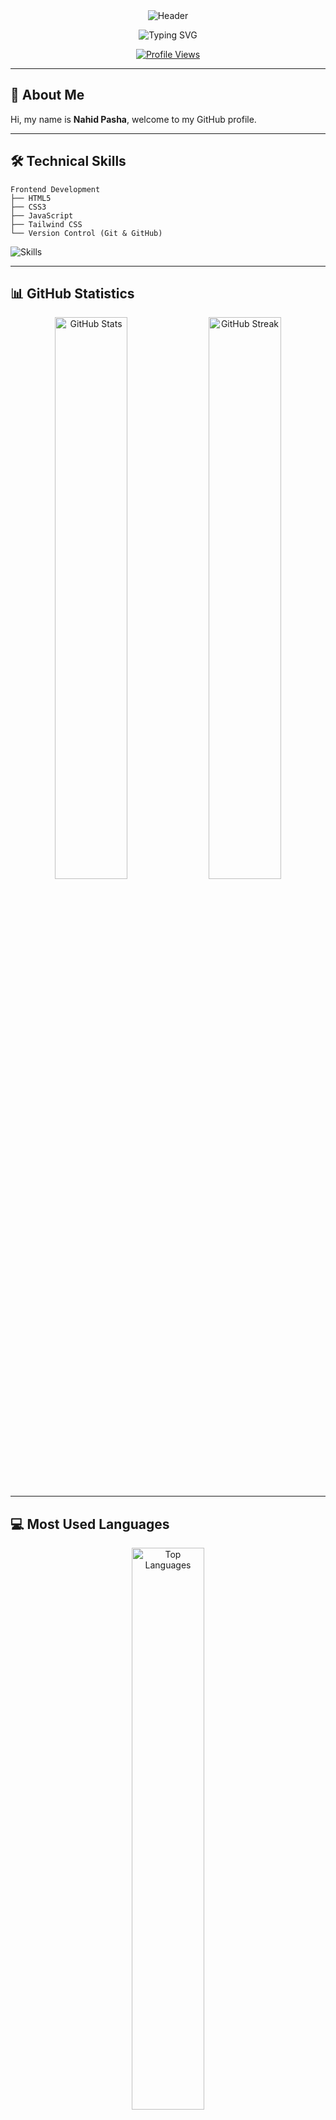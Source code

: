 <!-- Professional Header with Wavy Background -->
<div align="center">
  <img src="https://capsule-render.vercel.app/api?type=waving&color=0:283593,100:3949AB&height=200&section=header&text=Nahid%20Pasha%๋࣭⭑&fontSize=40&fontColor=ffffff&animation=fadeIn&fontAlignY=38&fontFamily=san-sarif%20New" alt="Header" />
</div>

<p align="center">
  <img src="https://readme-typing-svg.herokuapp.com?font=Fira+Code&size=20&duration=3000&pause=1000&color=283593&center=true&vCenter=true&width=435&lines=Frontend+Developer;Welcome+to+my+GitHub+Profile" alt="Typing SVG" />
</p>

<div align="center">
  
  [![Profile Views](https://komarev.com/ghpvc/?username=naidcode&color=283593&style=flat-square&label=Profile+Views)](https://github.com/naidcode)
  
</div>

---

## 👋 About Me

Hi, my name is **Nahid Pasha**, welcome to my GitHub profile.

---

## 🛠️ Technical Skills

```text
Frontend Development
├── HTML5
├── CSS3
├── JavaScript
├── Tailwind CSS
└── Version Control (Git & GitHub)
```

<p align="left">
  <img src="https://skillicons.dev/icons?i=html,css,javascript,tailwind,git,github,vscode,wordpress&theme=light" alt="Skills" />
</p>

---

## 📊 GitHub Statistics

<div align="center">
  <img width="48%" src="https://github-readme-stats.vercel.app/api?username=naidcode&show_icons=true&theme=default&hide_border=true&title_color=283593&icon_color=5C6BC0&text_color=333333&bg_color=ffffff" alt="GitHub Stats" />
  <img width="48%" src="https://github-readme-streak-stats.herokuapp.com/?user=naidcode&theme=default&hide_border=true&ring=283593&fire=5C6BC0&currStreakLabel=283593" alt="GitHub Streak" />
</div>

---

## 💻 Most Used Languages

<div align="center">
  <img width="48%" src="https://github-readme-stats.vercel.app/api/top-langs/?username=naidcode&layout=compact&theme=default&hide_border=true&title_color=283593&text_color=333333&bg_color=ffffff" alt="Top Languages" />
</div>

---

<div align="center">
  <i>Let's connect and build something amazing together!</i>
</div>
